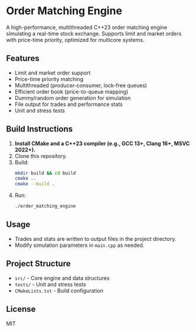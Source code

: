 # Order Matching Engine

A high-performance, multithreaded C++23 order matching engine simulating a real-time stock exchange. Supports limit and market orders with price-time priority, optimized for multicore systems.

## Features
- Limit and market order support
- Price-time priority matching
- Multithreaded (producer-consumer, lock-free queues)
- Efficient order book (price-to-queue mapping)
- Dummy/random order generation for simulation
- File output for trades and performance stats
- Unit and stress tests

## Build Instructions

1. **Install CMake and a C++23 compiler (e.g., GCC 13+, Clang 16+, MSVC 2022+).**
2. Clone this repository.
3. Build:
   ```sh
   mkdir build && cd build
   cmake ..
   cmake --build .
   ```
4. Run:
   ```sh
   ./order_matching_engine
   ```

## Usage
- Trades and stats are written to output files in the project directory.
- Modify simulation parameters in `main.cpp` as needed.

## Project Structure
- `src/` - Core engine and data structures
- `tests/` - Unit and stress tests
- `CMakeLists.txt` - Build configuration

## License
MIT 